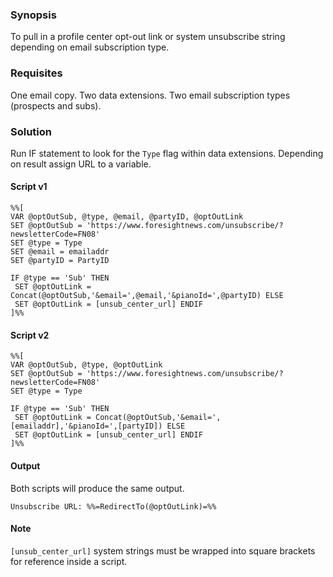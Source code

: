 ### Synopsis

To pull in a profile center opt-out link or system unsubscribe string depending on email subscription type.

### Requisites

One email copy.
Two data extensions.
Two email subscription types (prospects and subs).

### Solution

Run IF statement to look for the `Type` flag within data extensions. Depending on result assign URL to a variable.

#### Script v1
```
%%[
VAR @optOutSub, @type, @email, @partyID, @optOutLink
SET @optOutSub = 'https://www.foresightnews.com/unsubscribe/?newsletterCode=FN08'
SET @type = Type
SET @email = emailaddr
SET @partyID = PartyID

IF @type == 'Sub' THEN
 SET @optOutLink = Concat(@optOutSub,'&email=',@email,'&pianoId=',@partyID) ELSE
 SET @optOutLink = [unsub_center_url] ENDIF
]%%

```

#### Script v2
```
%%[
VAR @optOutSub, @type, @optOutLink
SET @optOutSub = 'https://www.foresightnews.com/unsubscribe/?newsletterCode=FN08'
SET @type = Type

IF @type == 'Sub' THEN
 SET @optOutLink = Concat(@optOutSub,'&email=',[emailaddr],'&pianoId=',[partyID]) ELSE
 SET @optOutLink = [unsub_center_url] ENDIF
]%%

```

#### Output

Both scripts will produce the same output.

```
Unsubscribe URL: %%=RedirectTo(@optOutLink)=%%
```

#### Note

`[unsub_center_url]` system strings must be wrapped into square brackets for reference inside a script.

